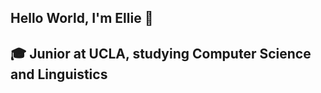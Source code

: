 ## Hello World, I'm Ellie 👋
## 🎓 Junior at UCLA, studying Computer Science and Linguistics
<!--
[![Typing SVG](https://readme-typing-svg.demolab.com?font=Fira+Code&pause=1000&color=F724A4&background=6AFFB900&multiline=true&width=435&lines=In+the+Github%2C+we're+all+family%3A);Welcome!)](https://git.io/typing-svg)
**ellietownsend/ellietownsend** is a ✨ _special_ ✨ repository because its `README.md` (this file) appears on your GitHub profile.

## Here are some ideas to get you started:

- 🔭 I’m currently working on ...
- 🌱 I’m currently learning ...
- 👯 I’m looking to collaborate on ...
- 🤔 I’m looking for help with ...
- 💬 Ask me about ...
- 📫 How to reach me: ...
- 😄 Pronouns: ...
- ⚡ Fun fact: ...
-->
